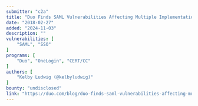 ```yaml
---
submitter: "c2a"
title: "Duo Finds SAML Vulnerabilities Affecting Multiple Implementations"
date: "2018-02-27"
added: "2024-11-03"
description: ""
vulnerabilities: [
    "SAML", "SSO"
]
programs: [
    "Duo", "OneLogin", "CERT/CC"
]
authors: [
    "Kelby Ludwig (@kelbyludwig)"
]
bounty: "undisclosed"
link: "https://duo.com/blog/duo-finds-saml-vulnerabilities-affecting-multiple-implementations"
---
```




